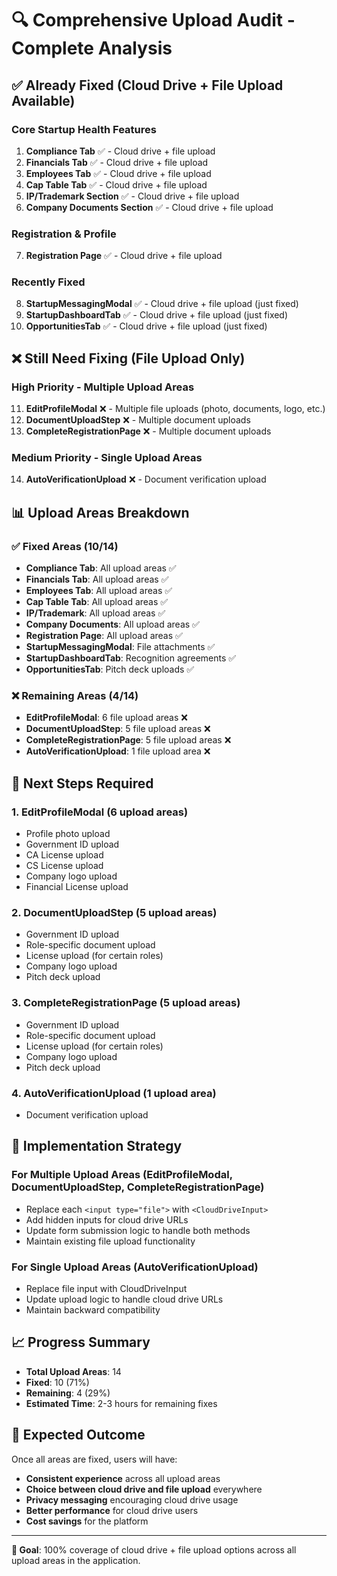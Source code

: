 # 🔍 **Comprehensive Upload Audit - Complete Analysis**

## ✅ **Already Fixed (Cloud Drive + File Upload Available)**

### **Core Startup Health Features**
1. **Compliance Tab** ✅ - Cloud drive + file upload
2. **Financials Tab** ✅ - Cloud drive + file upload  
3. **Employees Tab** ✅ - Cloud drive + file upload
4. **Cap Table Tab** ✅ - Cloud drive + file upload
5. **IP/Trademark Section** ✅ - Cloud drive + file upload
6. **Company Documents Section** ✅ - Cloud drive + file upload

### **Registration & Profile**
7. **Registration Page** ✅ - Cloud drive + file upload

### **Recently Fixed**
8. **StartupMessagingModal** ✅ - Cloud drive + file upload (just fixed)
9. **StartupDashboardTab** ✅ - Cloud drive + file upload (just fixed)
10. **OpportunitiesTab** ✅ - Cloud drive + file upload (just fixed)

## ❌ **Still Need Fixing (File Upload Only)**

### **High Priority - Multiple Upload Areas**
11. **EditProfileModal** ❌ - Multiple file uploads (photo, documents, logo, etc.)
12. **DocumentUploadStep** ❌ - Multiple document uploads
13. **CompleteRegistrationPage** ❌ - Multiple document uploads

### **Medium Priority - Single Upload Areas**
14. **AutoVerificationUpload** ❌ - Document verification upload

## 📊 **Upload Areas Breakdown**

### **✅ Fixed Areas (10/14)**
- **Compliance Tab**: All upload areas ✅
- **Financials Tab**: All upload areas ✅
- **Employees Tab**: All upload areas ✅
- **Cap Table Tab**: All upload areas ✅
- **IP/Trademark**: All upload areas ✅
- **Company Documents**: All upload areas ✅
- **Registration Page**: All upload areas ✅
- **StartupMessagingModal**: File attachments ✅
- **StartupDashboardTab**: Recognition agreements ✅
- **OpportunitiesTab**: Pitch deck uploads ✅

### **❌ Remaining Areas (4/14)**
- **EditProfileModal**: 6 file upload areas ❌
- **DocumentUploadStep**: 5 file upload areas ❌
- **CompleteRegistrationPage**: 5 file upload areas ❌
- **AutoVerificationUpload**: 1 file upload area ❌

## 🎯 **Next Steps Required**

### **1. EditProfileModal (6 upload areas)**
- Profile photo upload
- Government ID upload
- CA License upload
- CS License upload
- Company logo upload
- Financial License upload

### **2. DocumentUploadStep (5 upload areas)**
- Government ID upload
- Role-specific document upload
- License upload (for certain roles)
- Company logo upload
- Pitch deck upload

### **3. CompleteRegistrationPage (5 upload areas)**
- Government ID upload
- Role-specific document upload
- License upload (for certain roles)
- Company logo upload
- Pitch deck upload

### **4. AutoVerificationUpload (1 upload area)**
- Document verification upload

## 🔧 **Implementation Strategy**

### **For Multiple Upload Areas (EditProfileModal, DocumentUploadStep, CompleteRegistrationPage)**
- Replace each `<input type="file">` with `<CloudDriveInput>`
- Add hidden inputs for cloud drive URLs
- Update form submission logic to handle both methods
- Maintain existing file upload functionality

### **For Single Upload Areas (AutoVerificationUpload)**
- Replace file input with CloudDriveInput
- Update upload logic to handle cloud drive URLs
- Maintain backward compatibility

## 📈 **Progress Summary**

- **Total Upload Areas**: 14
- **Fixed**: 10 (71%)
- **Remaining**: 4 (29%)
- **Estimated Time**: 2-3 hours for remaining fixes

## 🚀 **Expected Outcome**

Once all areas are fixed, users will have:
- **Consistent experience** across all upload areas
- **Choice between cloud drive and file upload** everywhere
- **Privacy messaging** encouraging cloud drive usage
- **Better performance** for cloud drive users
- **Cost savings** for the platform

---

**🎯 Goal**: 100% coverage of cloud drive + file upload options across all upload areas in the application.



